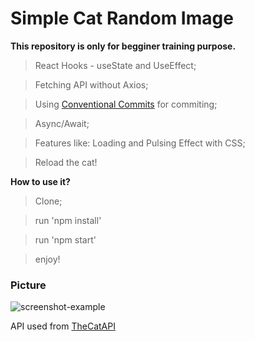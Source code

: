 # Simple Cat Random Image

**This repository is only for begginer training purpose.**

> React Hooks - useState and UseEffect;

> Fetching API without Axios;

> Using [Conventional Commits](https://www.conventionalcommits.org/en/v1.0.0/) for commiting;

> Async/Await;

> Features like: Loading and Pulsing Effect with CSS;

> Reload the cat!

**How to use it?**
> Clone;

> run 'npm install'

> run 'npm start'

> enjoy!

### Picture
![screenshot-example](https://imgur.com/eP4IOsk "Screenshot from Application")

API used from [TheCatAPI](https://docs.thecatapi.com/)
